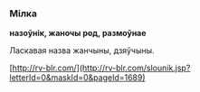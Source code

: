 ### Мілка
**назоўнік, жаночы род, размоўнае**

Ласкавая назва жанчыны, дзяўчыны.

<a rel="author">[http://rv-blr.com/](http://rv-blr.com/slounik.jsp?letterId=0&maskId=0&pageId=1689)</a>
